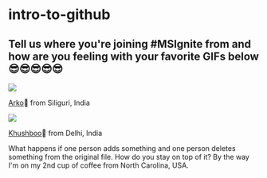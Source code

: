 # intro-to-github

## Tell us where you're joining #MSIgnite from and how are you feeling with your favorite GIFs below 😎😎😎😎😎
![](https://media.giphy.com/media/l41JK10Ccw26RV9PW/giphy.gif)

[Arko](https://twitter.com/arkodyutisaha)📍 from Siliguri, India 

![](https://media.giphy.com/media/11sBLVxNs7v6WA/giphy.gif)

[Khushboo](https://twitter.com/khushbooverma_)📍 from Delhi, India 

What happens if one person adds something and one person deletes something from the original file. How do you stay on top of it? By the way I'm on my 2nd cup of coffee from North Carolina, USA.

